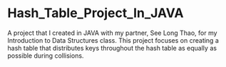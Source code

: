 # Hash_Table_Project_In_JAVA
 A project that I created in JAVA with my partner, See Long Thao, for my Introduction to Data Structures class. This project focuses on creating a hash table that distributes keys throughout the hash table as equally as possible during collisions.
